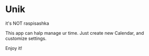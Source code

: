 # Unik
it's NOT raspisashka

This app can halp manage ur time. Just create new Calendar, and customize settings.

Enjoy it!
